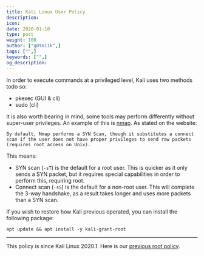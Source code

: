 ```yaml
---
title: Kali Linux User Policy
description:
icon:
date: 2020-01-10
type: post
weight: 100
author: ["g0tmi1k",]
tags: ["",]
keywords: ["",]
og_description:
---
```


In order to execute commands at a privileged level, Kali uses two methods todo so:

- pkexec (GUI & cli)
- sudo (cli)

It is also worth bearing in mind, some tools may perform differently without super-user privileges. An example of this is [nmap](https://nmap.org/book/man-port-scanning-techniques.html). As stated on the website:

```
By default, Nmap performs a SYN Scan, though it substitutes a connect scan if the user does not have proper privileges to send raw packets (requires root access on Unix).
```

This means:

- SYN scan (`-sT`) is the default for a root user. This is quicker as it only sends a SYN packet, but it requires special capabilities in order to perform this, requiring root.
- Connect scan (`-sS`) is the default for a non-root user. This will complete the 3-way handshake, as a result takes longer and uses more packets than a SYN scan.

If you wish to restore how Kali previous operated, you can install the following package:

```
apt update && apt install -y kali-grant-root
```

- - -

This policy is since Kali Linux 2020.1. Here is our [previous root policy](/docs/policy/kali-linux-root-user-policy/).
